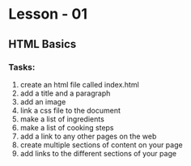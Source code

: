 # Lesson - 01
## HTML Basics

### Tasks:

1) create an html file called index.html
2) add a title and a paragraph
3) add an image
4) link a css file to the document
5) make a list of ingredients
6) make a list of cooking steps
7) add a link to any other pages on the web
8) create multiple sections of content on your page
9) add links to the different sections of your page